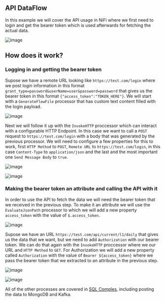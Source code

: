 ## API DataFlow
In this example we will cover the API usage in NiFi where we first need to login and get the bearer token which is used afterwards for fetching the actual data.

![image](https://user-images.githubusercontent.com/90190347/189651969-3d166d14-0359-45ad-8ce8-be6089706cf9.png)

## How does it work?

### Logging in and getting the bearer token
Supose we have a remote URL looking like ```https://test.com/login``` where we post login information in this format ```grant_type=password&userName=user&password=password``` that gives us the bearer token in this format ```{"access_token":"TOKEN_HERE"}```. 
We will start with a ```GenerateFlowFile``` processor that has custom text content filled with the login payload.

![image](https://user-images.githubusercontent.com/90190347/189653553-916675fb-d8e0-44d1-9b53-599c4aa5226c.png)

Next we will follow it up with the ```InvokeHTTP``` proccessor which can interact with a configurable HTTP Endpoint. In this case we want to call a ```POST``` request to 
```https://test.com/login``` with a body that was generated by the previous processor. We will need to configure a few properties for this to work, first ```HTTP Method``` to ```POST```, ```Remote URL``` to ```https://test.com/login```, in this case ```Content-Type``` to ```application/json``` and the last and the most important one ```Send Message Body``` to ```true```.

![image](https://user-images.githubusercontent.com/90190347/189655364-9a8f2c80-65be-4176-a266-6719dfb28012.png)

![image](https://user-images.githubusercontent.com/90190347/189655392-9ae87384-6577-409a-a265-aef5621335e6.png)

### Making the bearer token an attribute and calling the API with it
In order to use the API to fetch the data we will need the bearer token that we received in the previous step. To make it an attribute we will use the ```EvaluateJsonPath``` processor to which we will add a new property ```access_token``` with the value of ```$.access_token```.

![image](https://user-images.githubusercontent.com/90190347/189656419-d7738d6e-f7c3-45e6-80c9-e261899e7d7c.png)

Supose we have an URL ```https://test.com/api/current/l1/daily``` that gives us the data that we want, but we need to add ```Authorization``` with our bearer token. We can do that again with the ```InvokeHTTP``` proccessor where we our URL and ```HTTP Method``` to ```GET```. For Authorization we will add a new property called ```Authorization``` with the value of ```Bearer ${access_token}``` where we pass the bearer token that we extracted to an attribute in the previous step.

![image](https://user-images.githubusercontent.com/90190347/189658057-a29a80e7-7f18-40ef-832a-018c4c4456c2.png)

![image](https://user-images.githubusercontent.com/90190347/189658099-821645c2-56e3-46fe-9ffc-4eafc1f99650.png)

All of the other processes are covered in [SQL Comples](https://github.com/I-NERGY/NiFi-Dataflow-templates-and-scripts/tree/developnikola/SQL/SQL_Complex), including posting the data to MongoDB and Kafka.

